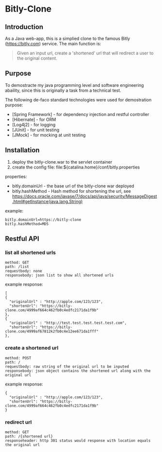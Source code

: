 # Bitly-Clone

## Introduction
As a Java web-app, this is a simplied clone to the famous Bitly (https://bitly.com) service.
The main function is:
> Given an input url, create a 'shortened' url that will redirect a user to the  original content.

## Purpose
To demostracte my java programming level and software engineering abaility, since this is originally a task from a technical test.

The following de-faco standard technologies were used for demostration purpose:
* [Spring Framework] - for dependency injection and restful controller
* [Hibernate] - for ORM
* [Log4j2] - for logging
* [JUnit] - for unit testing
* [JMock] - for mocking at unit testing

## Installation
1. deploy the bitly-clone.war to the servlet container
2. create the config file: file:${catalina.home}/conf/bitly.properties

properties:
* bitly.domainUrl - the base url of the bitly-clone war deployed
* bitly.hashMethod - Hash method for shortening the url, see https://docs.oracle.com/javase/7/docs/api/java/security/MessageDigest.html#getInstance(java.lang.String)


example:
```
bitly.domainUrl=https://bitly-clone
bitly.hashMethod=MD5
```

## Restful API
### list all shortened urls
```
method: GET
path: /list
requestbody: none
responsebody: json list to show all shortened urls
```
example response:
```
[
{
  "originalUrl" : "http://apple.com/123/123",
  "shortenUrl": "https://bitly-clone.com/4999af664c462fb0c4edfc2171da1f9b"
},
{
  "originalUrl" : "http://test.test.test.test.test.com",
  "shortenUrl": "https://bitly-clone.com/4999af67812k2fb0c4e12ee671da1fff"
},

```


### create a shortened url
```
method: POST
path: /
requestbody: raw string of the original url to be inputed
responsebody: json object contains the shortened url along with the original url
```
example response:
```
{
  "originalUrl" : "http://apple.com/123/123",
  "shortenUrl": "https://bitly-clone.com/4999af664c462fb0c4edfc2171da1f9b"
}
```

### redirect url
```
method: GET
path: /{shortened url}
responseheader: http 301 status would response with location equals the original url 
```

